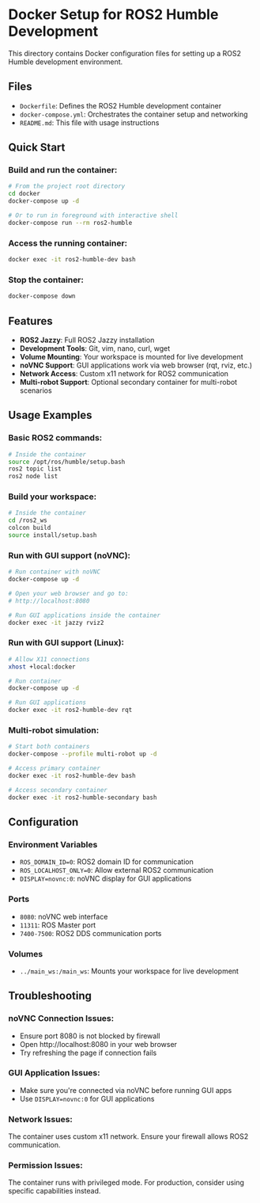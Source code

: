 # Docker Setup for ROS2 Humble Development

This directory contains Docker configuration files for setting up a ROS2 Humble development environment.

## Files

- `Dockerfile`: Defines the ROS2 Humble development container
- `docker-compose.yml`: Orchestrates the container setup and networking
- `README.md`: This file with usage instructions

## Quick Start

### Build and run the container:

```bash
# From the project root directory
cd docker
docker-compose up -d

# Or to run in foreground with interactive shell
docker-compose run --rm ros2-humble
```

### Access the running container:

```bash
docker exec -it ros2-humble-dev bash
```

### Stop the container:

```bash
docker-compose down
```

## Features

- **ROS2 Jazzy**: Full ROS2 Jazzy installation
- **Development Tools**: Git, vim, nano, curl, wget
- **Volume Mounting**: Your workspace is mounted for live development
- **noVNC Support**: GUI applications work via web browser (rqt, rviz, etc.)
- **Network Access**: Custom x11 network for ROS2 communication
- **Multi-robot Support**: Optional secondary container for multi-robot scenarios

## Usage Examples

### Basic ROS2 commands:

```bash
# Inside the container
source /opt/ros/humble/setup.bash
ros2 topic list
ros2 node list
```

### Build your workspace:

```bash
# Inside the container
cd /ros2_ws
colcon build
source install/setup.bash
```

### Run with GUI support (noVNC):

```bash
# Run container with noVNC
docker-compose up -d

# Open your web browser and go to:
# http://localhost:8080

# Run GUI applications inside the container
docker exec -it jazzy rviz2
```

### Run with GUI support (Linux):

```bash
# Allow X11 connections
xhost +local:docker

# Run container
docker-compose up -d

# Run GUI applications
docker exec -it ros2-humble-dev rqt
```

### Multi-robot simulation:

```bash
# Start both containers
docker-compose --profile multi-robot up -d

# Access primary container
docker exec -it ros2-humble-dev bash

# Access secondary container
docker exec -it ros2-humble-secondary bash
```

## Configuration

### Environment Variables

- `ROS_DOMAIN_ID=0`: ROS2 domain ID for communication
- `ROS_LOCALHOST_ONLY=0`: Allow external ROS2 communication
- `DISPLAY=novnc:0`: noVNC display for GUI applications

### Ports

- `8080`: noVNC web interface
- `11311`: ROS Master port
- `7400-7500`: ROS2 DDS communication ports

### Volumes

- `../main_ws:/main_ws`: Mounts your workspace for live development

## Troubleshooting

### noVNC Connection Issues:
- Ensure port 8080 is not blocked by firewall
- Open http://localhost:8080 in your web browser
- Try refreshing the page if connection fails

### GUI Application Issues:
- Make sure you're connected via noVNC before running GUI apps
- Use `DISPLAY=novnc:0` for GUI applications

### Network Issues:
The container uses custom x11 network. Ensure your firewall allows ROS2 communication.

### Permission Issues:
The container runs with privileged mode. For production, consider using specific capabilities instead. 